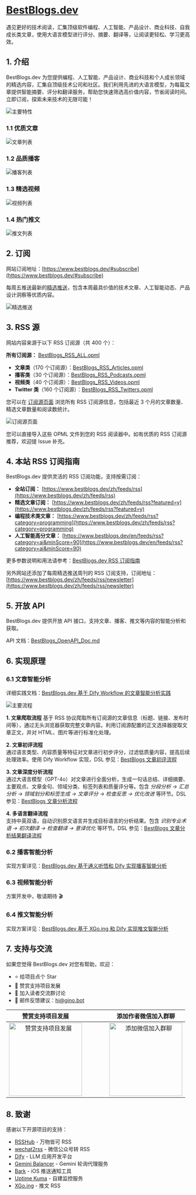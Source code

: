 # [BestBlogs.dev](https://bestblogs.dev)

遇见更好的技术阅读，汇集顶级软件编程、人工智能、产品设计、商业科技、自我成长类文章，使用大语言模型进行评分、摘要、翻译等，让阅读更轻松、学习更高效。

## 1. 介绍

BestBlogs.dev 为您提供编程、人工智能、产品设计、商业科技和个人成长领域的精选内容，汇集自顶级技术公司和社区。我们利用先进的大语言模型，为每篇文章提供智能摘要、评分和翻译服务，帮助您快速筛选高价值内容，节省阅读时间。立即订阅，探索未来技术的无限可能！

![主要特性](./images/main_page_v4.png)

### 1.1 优质文章

![文章列表](./images/article_list_v4.png)

### 1.2 品质播客

![播客列表](./images/podcast_list_v4.png)

### 1.3 精选视频

![视频列表](./images/video_list_v4.png)

### 1.4 热门推文

![推文列表](./images/twitter_list_v4.png)

## 2. 订阅

网站订阅地址：[https://www.bestblogs.dev/#subscribe](https://www.bestblogs.dev/#subscribe)

每周五推送最新的[精选推送](https://www.bestblogs.dev/newsletter)，包含本周最具价值的技术文章、人工智能动态、产品设计洞察等优质内容。

![精选推送](./images/newsletter_list_v4.png)

## 3. RSS 源

网站内容来源于以下 RSS 订阅源（共 400 个）：

**所有订阅源：** [BestBlogs_RSS_ALL.opml](./BestBlogs_RSS_ALL.opml)

- **文章类**（170 个订阅源）：[BestBlogs_RSS_Articles.opml](./BestBlogs_RSS_Articles.opml)
- **播客类**（30 个订阅源）：[BestBlogs_RSS_Podcasts.opml](./BestBlogs_RSS_Podcasts.opml)  
- **视频类**（40 个订阅源）：[BestBlogs_RSS_Videos.opml](./BestBlogs_RSS_Videos.opml)
- **Twitter 类**（160 个订阅源）：[BestBlogs_RSS_Twitters.opml](./BestBlogs_RSS_Twitters.opml)

您可以在 [订阅源页面](https://www.bestblogs.dev/sources) 浏览所有 RSS 订阅源信息，包括最近 3 个月的文章数量、精选文章数量和阅读数统计。

![订阅源页面](./images/source_page_v4.png)

您可以直接导入这些 OPML 文件到您的 RSS 阅读器中。如有优质的 RSS 订阅源推荐，欢迎提 Issue 补充。

## 4. 本站 RSS 订阅指南

BestBlogs.dev 提供灵活的 RSS 订阅功能，支持按需订阅：

- **全站订阅：** [https://www.bestblogs.dev/zh/feeds/rss](https://www.bestblogs.dev/zh/feeds/rss)
- **精选文章订阅：** [https://www.bestblogs.dev/zh/feeds/rss?featured=y](https://www.bestblogs.dev/zh/feeds/rss?featured=y)
- **编程技术类文章：** [https://www.bestblogs.dev/zh/feeds/rss?category=programming](https://www.bestblogs.dev/zh/feeds/rss?category=programming)
- **人工智能高分文章：** [https://www.bestblogs.dev/en/feeds/rss?category=ai&minScore=90](https://www.bestblogs.dev/en/feeds/rss?category=ai&minScore=90)

更多参数说明和用法请参考：[BestBlogs.dev RSS 订阅指南](./BestBlogs_RSS_Doc.md)

另外网站还添加了每周精选推送周刊的 RSS 订阅支持，订阅地址：[https://www.bestblogs.dev/zh/feeds/rss/newsletter](https://www.bestblogs.dev/zh/feeds/rss/newsletter)

## 5. 开放 API

BestBlogs.dev 提供开放 API 接口，支持文章、播客、推文等内容的智能分析和获取。

API 文档：[BestBlogs_OpenAPI_Doc.md](./BestBlogs_OpenAPI_Doc.md)

## 6. 实现原理

### 6.1 文章智能分析

详细实践文档：[BestBlogs.dev 基于 Dify Workflow 的文章智能分析实践](./flows/Dify/BestBlogs.dev%20基于%20Dify%20Workflow%20的文章智能分析实践.md)

![主要流程](./flows/Dify/flowImages/bestblogs_main_flow.png)

**1. 文章爬取流程**
基于 RSS 协议爬取所有订阅源的文章信息（标题、链接、发布时间等），通过无头浏览器获取完整文章内容。利用订阅源配置的正文选择器提取文章正文，并对 HTML、图片等进行标准化处理。

**2. 文章初评流程**  
通过语言类型、内容质量等特征对文章进行初步评分，过滤低质量内容，提高后续处理效率。使用 Dify Workflow 实现，DSL 参见：[BestBlogs 文章初评流程](./flows/Dify/dsl/BestBlogs%20文章初评流程.yml)

**3. 文章深度分析流程**  
通过大语言模型（GPT-4o）对文章进行全面分析，生成一句话总结、详细摘要、主要观点、文章金句、领域分类、标签列表和质量评分等。包含 *分段分析 → 汇总分析 → 领域划分和标签生成 → 文章评分 → 检查反思 → 优化改进* 等环节。DSL 参见：[BestBlogs 文章分析流程](./flows/Dify/dsl/BestBlogs%20文章分析流程.yml)

**4. 多语言翻译流程**  
支持中英双语，自动识别原文语言并生成目标语言的分析结果。包含 *识别专业术语 → 初次翻译 → 检查翻译 → 意译优化* 等环节。DSL 参见：[BestBlogs 文章分析结果翻译流程](./flows/Dify/dsl/BestBlogs%20文章分析结果翻译.yml)

### 6.2 播客智能分析

实现方案详见：[BestBlogs.dev 基于通义听悟和 Dify 实现播客智能分析](./docs/BestBlogs.dev%20基于通义听悟和%20Dify%20实现播客智能分析.md)

### 6.3 视频智能分析

方案开发中，敬请期待 🎬

### 6.4 推文智能分析

实现方案详见：[BestBlogs.dev 基于 XGo.ing 和 Dify 实现推文智能分析](./docs/BestBlogs.dev%20基于%20XGo.ing%20和%20Dify%20实现推文智能分析.md)

## 7. 支持与交流

如果您觉得 BestBlogs.dev 对您有帮助，欢迎：

- ⭐ 给项目点个 Star
- 💝 赞赏支持项目发展  
- 👥 加入读者交流群讨论
- 📧 邮件反馈建议：[hi@gino.bot](mailto:hi@gino.bot)

<div align="center">

| 赞赏支持项目发展 | &nbsp;&nbsp;&nbsp;&nbsp;&nbsp;&nbsp;&nbsp;&nbsp;&nbsp;&nbsp; | 添加作者微信加入群聊 |
|:---:|:---:|:---:|
| <img src="https://bestblogs.dev/support-qrcode.png" alt="赞赏支持项目发展" width="200" /> | | <img src="https://bestblogs.dev/author-qrcode.png" alt="添加微信加入群聊" width="200" /> |

</div>

## 8. 致谢

感谢以下开源项目的支持：

- [RSSHub](https://github.com/DIYgod/RSSHub) - 万物皆可 RSS
- [wechat2rss](https://github.com/ttttmr/Wechat2RSS) - 微信公众号转 RSS
- [Dify](https://github.com/langgenius/dify) - LLM 应用开发平台
- [Gemini Balancer](https://github.com/snailyp/gemini-balance) - Gemini 轮询代理服务
- [Bark](https://github.com/Finb/Bark) - iOS 推送通知工具
- [Uptime Kuma](https://github.com/louislam/uptime-kuma) - 自建监控服务
- [XGo.ing](https://xGo.ing) - 推文 RSS
